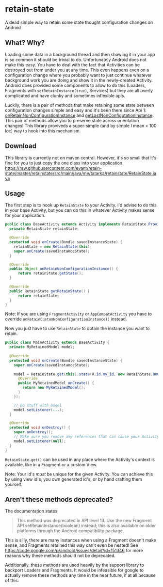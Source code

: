 # retain-state
A dead simple way to retain some state thought configuration changes on Android

## What? Why?
Loading some data in a background thread and then showing it in your app is so common it should be trivial to do. Unfortunately Android does not make this easy. You have to deal with the fact that Activities can be destroyed out from under you at any time. This even happens even on a configuration change where you probably want to just continue whatever background work you are doing and show it in the newly-created Activity. Android does provided some components to allow to do this (Loaders, Fragments with `setRetainInstance(true)`, Services) but they are all overly complicated and have clunky and sometimes inflexible apis.

Luckily, there is a pair of methods that make retaining some state between configuration changes simple and easy and it's been there since Api 1: [onRetainNonConfigurationInstance](http://developer.android.com/reference/android/app/Activity.html#onRetainNonConfigurationInstance%28%29) and [getLastNonConfigutationInstance](http://developer.android.com/reference/android/app/Activity.html#getLastNonConfigurationInstance%28%29). This pair of methods allow you to preserve state across orientation changes! This library proviveds a super-simple (and by simple I mean < 100 loc) way to hook into this mechanism.

## Download
This library is currently not on maven central. However, it's so small that it's fine for you to just copy the one class into your application. https://raw.githubusercontent.com/evant/retain-state/master/retainstate/src/main/java/me/tatarka/retainstate/RetainState.java

## Usage
The first step is to hook up `RetainState` to your Activity. I'd advise to do this in your base Activity, but you can do this in whatever Activity makes sense for your application.

```java
public class BaseActivity extends Activity implements RetainState.Provider {
  private RetainState retainState;

  @Override
  protected void onCreate(Bundle savedInstanceState) {
    retainState = new RetainState(this);
    super.onCreate(savedInstanceState);
  }

  @Override
  public Object onRetainNonConfigurationInstance() {
      return retainState.getState();
  }

  @Override
  public RetainState getRetainState() {
      return retainState;
  }
}
```

Note: If you are using `FragmentActivity` or `AppCompatActivity` you have to override `onRetainCustomNonConfigurationInstance()` instead.

Now you just have to use `RetainState` to obtain the instance you want to retain.

```java
public class MainActivity extends BaseActivity {
  private MyRetainedModel model;
  
  @Override
  protected void onCreate(Bundle savedInstanceState) {
    super.onCreate(savedInstanceState);
    
    model = RetainState.get(this).state(R.id.my_id, new RetainState.OnCreate<MyRetainedModel>() {
      @Override
      public MyRetainedModel onCreate() {
        return new MyRetainedModel();
      }
    });

    // Do stuff with model
    model.setListener(...);
  }

  @Override
  protected void onDestroy() {
    super.onDestroy();
    // Make sure you remove any references that can cause your Activity to leak!
    model.setListener(null);
  }
}
```

`RetainState.get()` can be used in any place where the Activity's context is available, like in a Fragment or a custom View.

Note: Your id's *must* be unique for the given Activity. You can achieve this by using view id's, you own generated id's, or by hand crafting them yourself.

## Aren't these methods deprecated?
The documentation states:
>  This method was deprecated in API level 13.
Use the new Fragment API setRetainInstance(boolean) instead; this is also available on older platforms through the Android compatibility package.

This is silly, there are many instances when using a Fragment doesn't make sense, and Fragments retained this way can't even be nested! See https://code.google.com/p/android/issues/detail?id=151346 for more reasons why these methods should not be deprecated.

Additionally, these methods are used heavily by the support library to backport Loaders and Fragments. It would be infeasible for google to actually remove these methods any time in the near future, if at all because of this.
